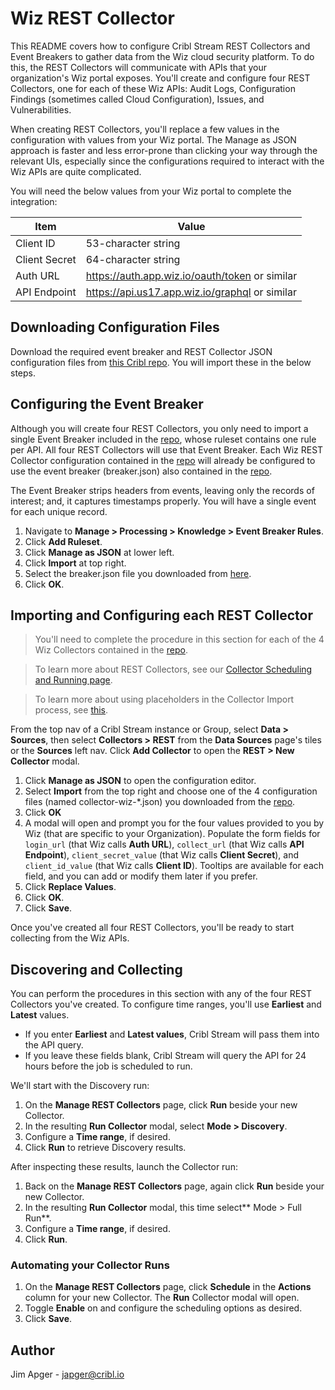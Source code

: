# Wiz REST Collector

This README covers how to configure Cribl Stream REST Collectors and Event Breakers to gather data from the Wiz cloud security platform. To do this, the REST Collectors will communicate with APIs that your organization's Wiz portal exposes. You'll create and configure four REST Collectors, one for each of these Wiz APIs: Audit Logs, Configuration Findings (sometimes called Cloud Configuration), Issues, and Vulnerabilities.

When creating REST Collectors, you'll replace a few values in the configuration with values from your Wiz portal. The Manage as JSON approach is faster and less error-prone than clicking your way through the relevant UIs, especially since the configurations required to interact with the Wiz APIs are quite complicated.

You will need the below values from your Wiz portal to complete the integration:

| Item | Value |
| ----------- | ----------- |
| Client ID | 53-character string |
| Client Secret | 64-character string |
| Auth URL | https://auth.app.wiz.io/oauth/token or similar |
| API Endpoint | https://api.us17.app.wiz.io/graphql or similar |

## Downloading Configuration Files

Download the required event breaker and REST Collector JSON configuration files from [this Cribl repo](https://github.com/criblio/collector-templates/tree/main/collectors/rest/wiz).  You will import these in the below steps.  

## Configuring the Event Breaker

Although you will create four REST Collectors, you only need to import a single Event Breaker included in the [repo](https://github.com/criblio/collector-templates/tree/main/collectors/rest/wiz), whose ruleset contains one rule per API. All four REST Collectors will use that Event Breaker. Each Wiz REST Collector configuration contained in the [repo](https://github.com/criblio/collector-templates/tree/main/collectors/rest/wiz) will already be configured to use the event breaker (breaker.json) also contained in the [repo](https://github.com/criblio/collector-templates/tree/main/collectors/rest/wiz).

The Event Breaker strips headers from events, leaving only the records of interest; and, it captures timestamps properly.  You will have a single event for each unique record.

1. Navigate to **Manage > Processing > Knowledge > Event Breaker Rules**.
2. Click **Add Ruleset**.
3. Click **Manage as JSON** at lower left.
4. Click **Import** at top right.
5. Select the breaker.json file you downloaded from [here](https://github.com/criblio/collector-templates/tree/main/collectors/rest/wiz).
6. Click **OK**.

## Importing and Configuring each REST Collector
>You'll need to complete the procedure in this section for each of the 4 Wiz Collectors contained in the [repo](https://github.com/criblio/collector-templates/tree/main/collectors/rest/wiz).

>To learn more about REST Collectors, see our [Collector Scheduling and Running page](https://docs.cribl.io/stream/collectors-schedule-run/).

>To learn more about using placeholders in the Collector Import process, see [this](https://docs.cribl.io/stream/collectors/#importing-json).

From the top nav of a Cribl Stream instance or Group, select **Data > Sources**, then select **Collectors > REST** from the **Data Sources** page's tiles or the **Sources** left nav. Click **Add Collector** to open the **REST > New Collector** modal.

1. Click **Manage as JSON** to open the configuration editor.
2. Select **Import** from the top right and choose one of the 4 configuration files (named collector-wiz-*.json) you downloaded from the [repo](https://github.com/criblio/collector-templates/tree/main/collectors/rest/wiz).
3. Click **OK**
4. A modal will open and prompt you for the four values provided to you by Wiz (that are specific to your Organization). Populate the form fields for `login_url` (that Wiz calls **Auth URL**), `collect_url` (that Wiz calls **API Endpoint**), `client_secret_value` (that Wiz calls **Client Secret**), and `client_id_value` (that Wiz calls **Client ID**). Tooltips are available for each field, and you can add or modify them later if you prefer.
5. Click **Replace Values**.
6. Click **OK**.
7. Click **Save**.

Once you've created all four REST Collectors, you'll be ready to start collecting from the Wiz APIs.

## Discovering and Collecting
You can perform the procedures in this section with any of the four REST Collectors you've created. To configure time ranges, you'll use **Earliest** and **Latest** values.

- If you enter **Earliest** and **Latest values**, Cribl Stream will pass them into the API query.
- If you leave these fields blank, Cribl Stream will query the API for 24 hours before the job is scheduled to run.

We'll start with the Discovery run:

1. On the **Manage REST Collectors** page, click **Run** beside your new Collector.
2. In the resulting **Run Collector** modal, select **Mode > Discovery**.
3. Configure a **Time range**, if desired.
4. Click **Run** to retrieve Discovery results.

After inspecting these results, launch the Collector run:

1. Back on the **Manage REST Collectors** page, again click **Run** beside your new Collector.
2. In the resulting **Run Collector** modal, this time select** Mode > Full Run**.
3. Configure a **Time range**, if desired.
4. Click **Run**.

### Automating your Collector Runs
1. On the **Manage REST Collectors** page, click **Schedule** in the **Actions** column for your new Collector. The **Run** Collector modal will open.
2. Toggle **Enable** on and configure the scheduling options as desired.
3. Click **Save**.

## Author
Jim Apger - japger@cribl.io
